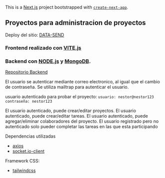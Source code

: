 This is a [Next.js](https://nextjs.org/) project bootstrapped with [`create-next-app`](https://github.com/vercel/next.js/tree/canary/packages/create-next-app).

## Proyectos para administracion de proyectos

Deploy del sitio: [DATA-SEND](https://leafy-alfajores-9590cf.netlify.app)

### Frontend realizado con [VITE.js](https://nextjs.org/)

### Backend con [NODE.js](https://nodejs.org/en) y [MongoDB](https://www.mongodb.com/).

[Repositorio Backend](https://github.com/NestorDanielGomez/Backend-Mern-Adm-Proyectos)

El usuario se autenticar mediante correo electronico, al igual que el cambio de contraseña. Se utiliza mailtrap para autenticar el usuario.

usuario autenticado para probar el proyecto:
`usuario: nestor@nestor123 `
`contraseña: nestor123`

El usuario autenticado, puede crear/editar proyectos.
El usuario autenticado, puede crear/editar tareas.
El usuario autenticado, puede agregar/eliminar colaboradores del proyecto.
El usuario registrado pero no autenticado solo pueder completar las tareas en las que esta participando

Dependencias utilizadas

- [axios](https://www.npmjs.com/package/axios)
- [socket.io-client](https://www.npmjs.com/package/socket.io-client)

Framework CSS:

- [tailwindcss](https://tailwindcss.com/docs/installation)
